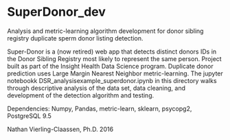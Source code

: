 # SuperDonor_dev

Analysis and metric-learning algorithm development for donor sibling registry duplicate sperm donor listing detection. 

Super-Donor is a (now retired) web app that detects distinct donors IDs in the Donor Sibling Registry most likely to represent the 
same person. Project built as part of the Insight Health Data Science program. Duplicate donor prediction uses Large Margin 
Nearest Neighbor metric-learning. The jupyter notebookk DSR_analysisexample_superdonor.ipynb in this directory walks through
descriptive analysis of the data set, data cleaning, and development of the detection algorithm and testing. 

Dependencies: Numpy, Pandas, metric-learn, sklearn, psycopg2, PostgreSQL 9.5

Nathan Vierling-Claassen, Ph.D. 2016

